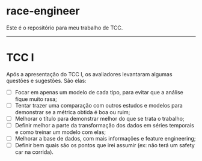 # race-engineer
Este é o repositório para meu trabalho de TCC.

---

# TCC I

Após a apresentação do TCC I, os avaliadores levantaram algumas questões e sugestões. São elas:

- [ ] Focar em apenas um modelo de cada tipo, para evitar que a análise fique muito rasa;
- [ ] Tentar trazer uma comparação com outros estudos e modelos para demonstrar se a métrica obtida é boa ou ruim;
- [ ] Melhorar o título para demonstrar melhor do que se trata o trabalho;
- [ ] Definir melhor a parte da transformação dos dados em séries temporais e como treinar um modelo com elas;
- [ ] Melhorar a base de dados, com mais informações e feature engineering;
- [ ] Definir bem quais são os pontos que irei assumir (ex: não terá um safety car na corrida).
